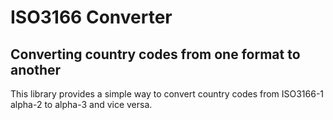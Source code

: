 # ISO3166 Converter

## Converting country codes from one format to another

This library provides a simple way to convert country codes from ISO3166-1 alpha-2 to alpha-3 and vice versa.